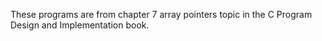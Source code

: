 These programs are from chapter 7 array pointers topic in the C Program
Design and Implementation book.
